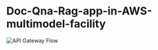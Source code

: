 # Doc-Qna-Rag-app-in-AWS-multimodel-facility
![API Gateway Flow](https://raw.githubusercontent.com/Mohak8529/Doc-Qna-Rag-app-in-AWS-multimodel-facility/main/Docqna%flow%in%bedrock.png)
